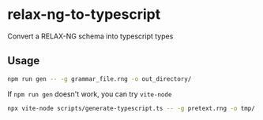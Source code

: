 # relax-ng-to-typescript

Convert a RELAX-NG schema into typescript types

## Usage

```bash
npm run gen -- -g grammar_file.rng -o out_directory/
```

If `npm run gen` doesn't work, you can try `vite-node`

```bash
npx vite-node scripts/generate-typescript.ts -- -g pretext.rng -o tmp/
```